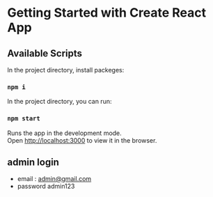 # Getting Started with Create React App

## Available Scripts

In the project directory, install packeges:

### `npm i`

In the project directory, you can run:

### `npm start`

Runs the app in the development mode.\
Open [http://localhost:3000](http://localhost:3000) to view it in the browser.

## admin login
- email : admin@gmail.com
- password admin123
